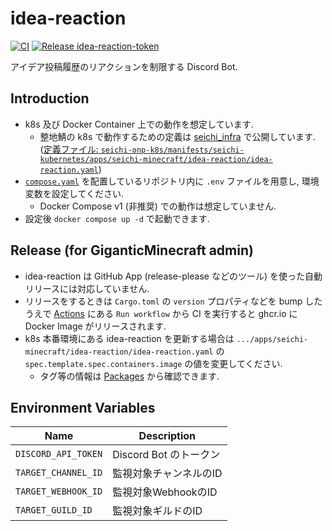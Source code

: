 # idea-reaction

[![CI](https://github.com/GiganticMinecraft/idea-reaction/actions/workflows/ci.yaml/badge.svg)](https://github.com/GiganticMinecraft/idea-reaction/actions/workflows/ci.yaml)
[![Release idea-reaction-token](https://github.com/GiganticMinecraft/idea-reaction/actions/workflows/release.yaml/badge.svg)](https://github.com/GiganticMinecraft/idea-reaction/actions/workflows/release.yaml)

アイデア投稿履歴のリアクションを制限する Discord Bot.

## Introduction

- k8s 及び Docker Container 上での動作を想定しています.
  - 整地鯖の k8s で動作するための定義は [seichi_infra](https://github.com/GiganticMinecraft/seichi_infra) で公開しています. ([定義ファイル: `seichi-onp-k8s/manifests/seichi-kubernetes/apps/seichi-minecraft/idea-reaction/idea-reaction.yaml`](https://github.com/GiganticMinecraft/seichi_infra/blob/main/seichi-onp-k8s/manifests/seichi-kubernetes/apps/seichi-minecraft/idea-reaction/idea-reaction.yaml))
- [`compose.yaml`](./compose.yaml) を配置しているリポジトリ内に `.env` ファイルを用意し, 環境変数を設定してください.
  - Docker Compose v1 (非推奨) での動作は想定していません.
- 設定後 `docker compose up -d` で起動できます.

## Release (for GiganticMinecraft admin)

- idea-reaction は GitHub App (release-please などのツール) を使った自動リリースには対応していません.
- リリースをするときは `Cargo.toml` の `version` プロパティなどを bump したうえで [Actions](https://github.com/GiganticMinecraft/idea-reaction/actions/workflows/release.yaml) にある `Run workflow` から CI を実行すると ghcr.io に Docker Image がリリースされます.
- k8s 本番環境にある idea-reaction を更新する場合は `.../apps/seichi-minecraft/idea-reaction/idea-reaction.yaml` の `spec.template.spec.containers.image` の値を変更してください.
  - タグ等の情報は [Packages](https://github.com/GiganticMinecraft/idea-reaction/pkgs/container/idea-reaction) から確認できます.

## Environment Variables

| Name | Description |
| ---- | ---- |
| `DISCORD_API_TOKEN` | Discord Bot のトークン |
| `TARGET_CHANNEL_ID` | 監視対象チャンネルのID |
| `TARGET_WEBHOOK_ID` | 監視対象WebhookのID |
| `TARGET_GUILD_ID` | 監視対象ギルドのID |
